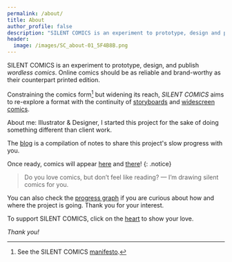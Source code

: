```yaml
---
permalink: /about/
title: About
author_profile: false
description: "SILENT COMICS is an experiment to prototype, design and publish wordless comics."
header:
  image: /images/SC_about-01_5F4B8B.png
---
```


SILENT COMICS is an experiment to prototype, design, and publish *wordless comics*.
Online comics should be as reliable and brand-worthy as their counterpart printed edition.

Constraining the comics form[^1] but widening its reach, *SILENT COMICS* aims to re-explore a format with the continuity of [storyboards](https://film-storyboards.com) and [widescreen comics](https://en.wikipedia.org/wiki/Widescreen_comics).

About me: Illustrator & Designer, I started this project for the sake of doing something different than client work.

The [blog](https://silentcomics.com/notes/) is a compilation of notes to share this project's slow progress with you.

Once ready, comics will appear [here](https://silentcomics.com/comics) and [there](https://silent-comics.com)!
{: .notice}

> Do you love comics, but don’t feel like reading? — I’m drawing silent comics for you.

You can also check the <a href="/Silent-Comics-Project-Progress-Graph.html" class="btn btn--primary" title="progress graph">progress graph</a> if you are curious about how and where the project is going. Thank you for your interest.


To support SILENT COMICS, click on the [heart](/lynchpin/) [<i class="fas fa-heart" style="color:tomato"></i>](/lynchpin/) to show your love.

*Thank you!*

[^1]: See the SILENT COMICS [manifesto](/manifesto).
